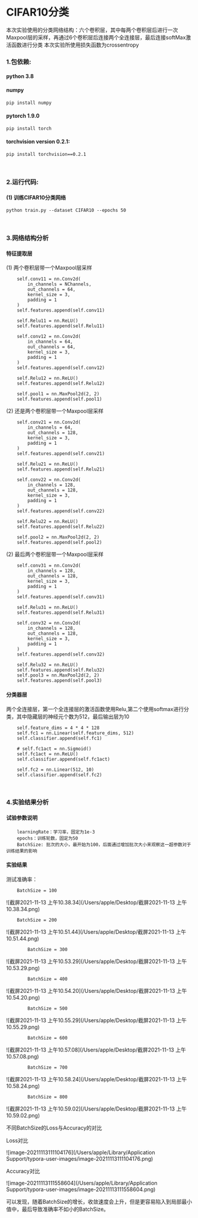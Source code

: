 # CIFAR10分类 

本次实验使用的分类网络结构：六个卷积层，其中每两个卷积层后进行一次Maxpool层的采样，再通过6个卷积层后连接两个全连接层，最后连接softMax激活函数进行分类
本次实验所使用损失函数为crossentropy

### 1.包依赖:
#### python 3.8
#### numpy
    pip install numpy
#### pytorch 1.9.0
    pip install torch
#### torchvision version 0.2.1:
    pip install torchvision==0.2.1

<br/>

### 2.运行代码:
#### (1) 训练CIFAR10分类网络

    python train.py --dataset CIFAR10 --epochs 50
<br/>

### 3.网络结构分析

#### 特征提取层

(1) 两个卷积层带一个Maxpool层采样

        self.conv11 = nn.Conv2d(
            in_channels = NChannels,
            out_channels = 64,
            kernel_size = 3,
            padding = 1
        )
        self.features.append(self.conv11)
    
        self.Relu11 = nn.ReLU()
        self.features.append(self.Relu11)
    
        self.conv12 = nn.Conv2d(
            in_channels = 64,
            out_channels = 64,
            kernel_size = 3,
            padding = 1
        )
        self.features.append(self.conv12)
    
        self.Relu12 = nn.ReLU()
        self.features.append(self.Relu12)
    
        self.pool1 = nn.MaxPool2d(2, 2)
        self.features.append(self.pool1)

(2) 还是两个卷积层带一个Maxpool层采样

        self.conv21 = nn.Conv2d(
            in_channels = 64,
            out_channels = 128,
            kernel_size = 3,
            padding = 1
        )
        self.features.append(self.conv21)
    
        self.Relu21 = nn.ReLU()
        self.features.append(self.Relu21)
    
        self.conv22 = nn.Conv2d(
            in_channels = 128,
            out_channels = 128,
            kernel_size = 3,
            padding = 1
        )
        self.features.append(self.conv22)
    
        self.Relu22 = nn.ReLU()
        self.features.append(self.Relu22)
    
        self.pool2 = nn.MaxPool2d(2, 2)
        self.features.append(self.pool2)
(2) 最后两个卷积层带一个Maxpool层采样

        self.conv31 = nn.Conv2d(
            in_channels = 128,
            out_channels = 128,
            kernel_size = 3,
            padding = 1
        )
        self.features.append(self.conv31)
     
        self.Relu31 = nn.ReLU()
        self.features.append(self.Relu31)
     
        self.conv32 = nn.Conv2d(
            in_channels = 128,
            out_channels = 128,
            kernel_size = 3,
            padding = 1
        )
        self.features.append(self.conv32)
    
        self.Relu32 = nn.ReLU()
        self.features.append(self.Relu32)
        self.pool3 = nn.MaxPool2d(2, 2)
        self.features.append(self.pool3)

#### 分类器层

两个全连接层，第一个全连接层的激活函数使用Relu,第二个使用softmax进行分类，其中隐藏层的神经元个数为512，最后输出层为10

        self.feature_dims = 4 * 4 * 128
        self.fc1 = nn.Linear(self.feature_dims, 512)
        self.classifier.append(self.fc1)
    
        # self.fc1act = nn.Sigmoid()
        self.fc1act = nn.ReLU()
        self.classifier.append(self.fc1act)
    
        self.fc2 = nn.Linear(512, 10)
        self.classifier.append(self.fc2)

<br/>

### 4.实验结果分析

#### 试验参数说明

        learningRate：学习率，固定为1e-3
        epochs：训练轮数，固定为50
        BatchSize: 批次的大小，最开始为100，后面通过增加批次大小来观察这一超参数对于训练结果的影响

#### 实验结果
测试准确率：

        BatchSize = 100

![截屏2021-11-13 上午10.38.34](/Users/apple/Desktop/截屏2021-11-13 上午10.38.34.png)

```
    BatchSize = 200  
```

![截屏2021-11-13 上午10.51.44](/Users/apple/Desktop/截屏2021-11-13 上午10.51.44.png)

```
		BatchSize = 300
```

![截屏2021-11-13 上午10.53.29](/Users/apple/Desktop/截屏2021-11-13 上午10.53.29.png)

```
		BatchSize = 400
```

![截屏2021-11-13 上午10.54.20](/Users/apple/Desktop/截屏2021-11-13 上午10.54.20.png)

```
		BatchSize = 500
```

![截屏2021-11-13 上午10.55.29](/Users/apple/Desktop/截屏2021-11-13 上午10.55.29.png)

```
		BatchSize = 600
```

![截屏2021-11-13 上午10.57.08](/Users/apple/Desktop/截屏2021-11-13 上午10.57.08.png)

```
		BatchSize = 700
```

![截屏2021-11-13 上午10.58.24](/Users/apple/Desktop/截屏2021-11-13 上午10.58.24.png)

```
		BatchSize = 800
```

![截屏2021-11-13 上午10.59.02](/Users/apple/Desktop/截屏2021-11-13 上午10.59.02.png)

不同BatchSize的Loss与Accuracy的对比

Loss对比

![image-20211113111104176](/Users/apple/Library/Application Support/typora-user-images/image-20211113111104176.png)

Accuracy对比

![image-20211113111558604](/Users/apple/Library/Application Support/typora-user-images/image-20211113111558604.png)

可以发现，随着BatchSize的增长，收敛速度会上升，但是更容易陷入到局部最小值中，最后导致准确率不如小的BatchSize。
